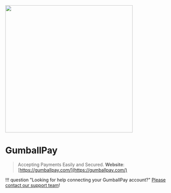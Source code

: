 <img src="https://static.openfintech.io/payment_providers/gumballpay/logo.svg?w=400" width="400px" >

# GumballPay

> Accepting Payments Easily and Secured.
**Website**: [https://gumballpay.com/](https://gumballpay.com/)

!!! question "Looking for help connecting your GumballPay account?"
    <!--email_off-->[Please contact our support team](mailto:{{custom.support_email}})<!--/email_off-->!